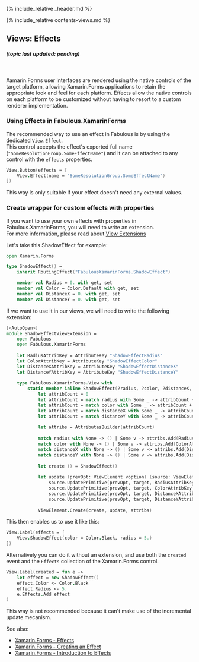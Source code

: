 {% include_relative _header.md %}

{% include_relative contents-views.md %}

Views: Effects
-------
##### (topic last updated: pending)
<br /> 

Xamarin.Forms user interfaces are rendered using the native controls of the target platform, allowing Xamarin.Forms applications to retain the appropriate look and feel for each platform. Effects allow the native controls on each platform to be customized without having to resort to a custom renderer implementation.

### Using Effects in Fabulous.XamarinForms

The recommended way to use an effect in Fabulous is by using the dedicated `View.Effect`.  
This control accepts the effect's exported full name (`"SomeResolutionGroup.SomeEffectName"`) and it can be attached to any control with the `effects` properties.

```fsharp
View.Button(effects = [
    View.Effect(name = "SomeResolutionGroup.SomeEffectName")
])
```

This way is only suitable if your effect doesn't need any external values.

### Create wrapper for custom effects with properties

If you want to use your own effects with properties in Fabulous.XamarinForms, you will need to write an extension.  
For more information, please read about [View Extensions](view-a-extensions.md)

Let's take this ShadowEffect for example:

```fsharp
open Xamarin.Forms

type ShadowEffect() =
    inherit RoutingEffect("FabulousXamarinForms.ShadowEffect")

    member val Radius = 0. with get, set
    member val Color = Color.Default with get, set
    member val DistanceX = 0. with get, set
    member val DistanceY = 0. with get, set
```

If we want to use it in our views, we will need to write the following extension:

```fsharp
[<AutoOpen>]
module ShadowEffectViewExtension =
    open Fabulous
    open Fabulous.XamarinForms
    
    let RadiusAttribKey = AttributeKey "ShadowEffectRadius"
    let ColorAttribKey = AttributeKey "ShadowEffectColor"
    let DistanceXAttribKey = AttributeKey "ShadowEffectDistanceX"
    let DistanceYAttribKey = AttributeKey "ShadowEffectDistanceY"
    
    type Fabulous.XamarinForms.View with
        static member inline ShadowEffect(?radius, ?color, ?distanceX, ?distanceY) =
            let attribCount = 0
            let attribCount = match radius with Some _ -> attribCount + 1 | None -> attribCount
            let attribCount = match color with Some _ -> attribCount + 1 | None -> attribCount
            let attribCount = match distanceX with Some _ -> attribCount + 1 | None -> attribCount
            let attribCount = match distanceY with Some _ -> attribCount + 1 | None -> attribCount
            
            let attribs = AttributesBuilder(attribCount)
                
            match radius with None -> () | Some v -> attribs.Add(RadiusAttribKey, v)
            match color with None -> () | Some v -> attribs.Add(ColorAttribKey, v)
            match distanceX with None -> () | Some v -> attribs.Add(DistanceXAttribKey, v)
            match distanceY with None -> () | Some v -> attribs.Add(DistanceYAttribKey, v)
            
            let create () = ShadowEffect()
            
            let update (prevOpt: ViewElement voption) (source: ViewElement) (target: ShadowEffect) =
                source.UpdatePrimitive(prevOpt, target, RadiusAttribKey, (fun target v -> target.Radius <- v))
                source.UpdatePrimitive(prevOpt, target, ColorAttribKey, (fun target v -> target.Color <- v))
                source.UpdatePrimitive(prevOpt, target, DistanceXAttribKey, (fun target v -> target.DistanceX <- v))
                source.UpdatePrimitive(prevOpt, target, DistanceYAttribKey, (fun target v -> target.DistanceY <- v))
                
            ViewElement.Create(create, update, attribs)
```

This then enables us to use it like this:

```fsharp
View.Label(effects = [
    View.ShadowEffect(color = Color.Black, radius = 5.)
])
```

Alternatively you can do it without an extension, and use both the `created` event and the `Effects` collection of the Xamarin.Forms control.
```fsharp
View.Label(created = fun e ->
    let effect = new ShadowEffect()
    effect.Color <- Color.Black
    effect.Radius <- 5.
    e.Effects.Add effect
)
```

This way is not recommended because it can't make use of the incremental update mecanism.


See also:
* [Xamarin.Forms - Effects](https://docs.microsoft.com/en-us/xamarin/xamarin-forms/app-fundamentals/effects/)
* [Xamarin.Forms - Creating an Effect](https://docs.microsoft.com/en-us/xamarin/xamarin-forms/app-fundamentals/effects/creating)
* [Xamarin.Forms - Introduction to Effects](https://docs.microsoft.com/en-us/xamarin/xamarin-forms/app-fundamentals/effects/introduction)

